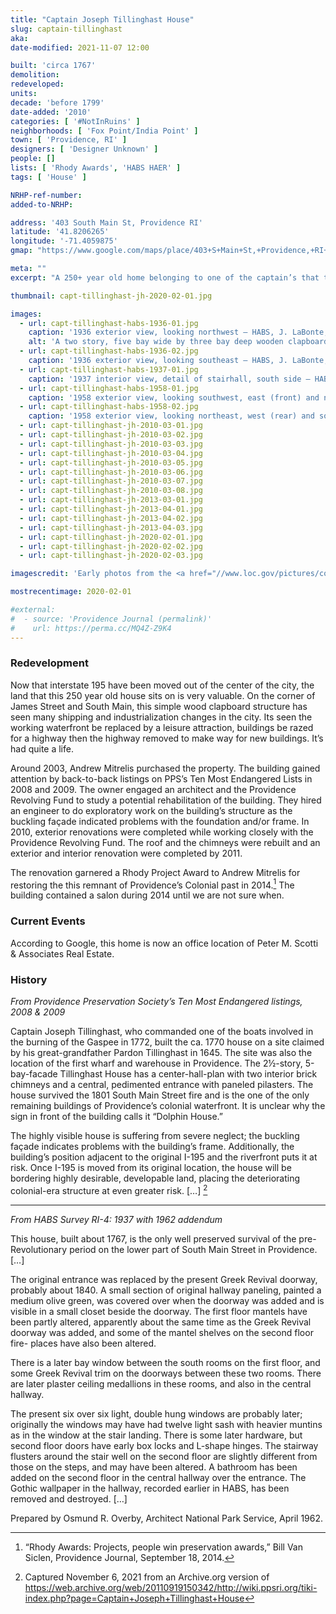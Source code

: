 ```yaml
---
title: "Captain Joseph Tillinghast House"
slug: captain-tillinghast
aka:
date-modified: 2021-11-07 12:00

built: 'circa 1767'
demolition:
redeveloped:
units:
decade: 'before 1799'
date-added: '2010'
categories: [ '#NotInRuins' ]
neighborhoods: [ 'Fox Point/India Point' ]
town: [ 'Providence, RI' ]
designers: [ 'Designer Unknown' ]
people: []
lists: [ 'Rhody Awards', 'HABS HAER' ]
tags: [ 'House' ]

NRHP-ref-number:
added-to-NRHP:

address: '403 South Main St, Providence RI'
latitude: '41.8206265'
longitude: '-71.4059875'
gmap: "https://www.google.com/maps/place/403+S+Main+St,+Providence,+RI+02903/@41.8206265,-71.4059875,17z/data=!3m1!4b1!4m5!3m4!1s0x89e4453e532beabb:0xca206082900934fd!8m2!3d41.8206265!4d-71.4037988"

meta: ""
excerpt: "A 250+ year old home belonging to one of the captain’s that took part in the burning of the Gaspee"

thumbnail: capt-tillinghast-jh-2020-02-01.jpg

images:
  - url: capt-tillinghast-habs-1936-01.jpg
    caption: '1936 exterior view, looking northwest — HABS, J. LaBonte, Photographer'
    alt: 'A two story, five bay wide by three bay deep wooden clapboard gable roofed home with a chimney on each end wall. Historic windows and doorways have been replaced with modern replacements that respect the age of the home.'
  - url: capt-tillinghast-habs-1936-02.jpg
    caption: '1936 exterior view, looking southeast — HABS, J. LaBonte, Photographer'
  - url: capt-tillinghast-habs-1937-01.jpg
    caption: '1937 interior view, detail of stairhall, south side — HABS, Arthur W. LeBoeuf, Photographer'
  - url: capt-tillinghast-habs-1958-01.jpg
    caption: '1958 exterior view, looking southwest, east (front) and north elevations — HABS, Laurence E. Tilley, Photographer'
  - url: capt-tillinghast-habs-1958-02.jpg
    caption: '1958 exterior view, looking northeast, west (rear) and south elevations — HABS, Laurence E. Tilley, Photographer'
  - url: capt-tillinghast-jh-2010-03-01.jpg
  - url: capt-tillinghast-jh-2010-03-02.jpg
  - url: capt-tillinghast-jh-2010-03-03.jpg
  - url: capt-tillinghast-jh-2010-03-04.jpg
  - url: capt-tillinghast-jh-2010-03-05.jpg
  - url: capt-tillinghast-jh-2010-03-06.jpg
  - url: capt-tillinghast-jh-2010-03-07.jpg
  - url: capt-tillinghast-jh-2010-03-08.jpg
  - url: capt-tillinghast-jh-2013-03-01.jpg
  - url: capt-tillinghast-jh-2013-04-01.jpg
  - url: capt-tillinghast-jh-2013-04-02.jpg
  - url: capt-tillinghast-jh-2013-04-03.jpg
  - url: capt-tillinghast-jh-2020-02-01.jpg
  - url: capt-tillinghast-jh-2020-02-02.jpg
  - url: capt-tillinghast-jh-2020-02-03.jpg

imagescredit: 'Early photos from the <a href="//www.loc.gov/pictures/collection/hh/item/ri0264/" target="_blank">Historic American Building Survey (HABS), Library of Congress</a>'

mostrecentimage: 2020-02-01

#external:
#  - source: 'Providence Journal (permalink)'
#    url: https://perma.cc/MQ4Z-Z9K4
---
```


### Redevelopment

Now that interstate 195 have been moved out of the center of the city, the land that this 250 year old house sits on is very valuable. On the corner of James Street and South Main, this simple wood clapboard structure has seen many shipping and industrialization changes in the city. Its seen the working waterfront be replaced by a leisure attraction, buildings be razed for a highway then the highway removed to make way for new buildings. It’s had quite a life. 

Around 2003, Andrew Mitrelis purchased the property. The building gained attention by back-to-back listings on PPS’s Ten Most Endangered Lists in 2008 and 2009. The owner engaged an architect and the Providence Revolving Fund to study a potential rehabilitation of the building. They  hired an engineer to do exploratory work on the building’s structure as the buckling façade indicated problems with the foundation and/or frame. In 2010, exterior renovations were completed while working closely with the Providence Revolving Fund. The roof and the chimneys were rebuilt and an exterior and interior renovation were completed by 2011.

The renovation garnered a Rhody Project Award to Andrew Mitrelis for restoring the this remnant of Providence’s Colonial past in 2014.[^1] The building contained a salon during 2014 until we are not sure when. 

[^1]: “Rhody Awards: Projects, people win preservation awards,” Bill Van Siclen, Providence Journal, September 18, 2014.


### Current Events

According to Google, this home is now an office location of Peter M. Scotti & Associates Real Estate. 


### History

_From Providence Preservation Society’s Ten Most Endangered listings, 2008 & 2009_

Captain Joseph Tillinghast, who commanded one of the boats involved in the burning of the Gaspee in 1772, built the ca. 1770 house on a site claimed by his great-grandfather Pardon Tillinghast in 1645. The site was also the location of the first wharf and warehouse in Providence. The 2½-story, 5-bay-facade Tillinghast House has a center-hall-plan with two interior brick chimneys and a central, pedimented entrance with paneled pilasters. The house survived the 1801 South Main Street fire and is the one of the only remaining buildings of Providence’s colonial waterfront. It is unclear why the sign in front of the building calls it “Dolphin House.”

The highly visible house is suffering from severe neglect; the buckling façade indicates problems with the building’s frame. Additionally, the building’s position adjacent to the original I-195 and the riverfront puts it at risk. Once I-195 is moved from its original location, the house will be bordering highly desirable, developable land, placing the deteriorating colonial-era structure at even greater risk. […] [^2]

[^2]: Captured November 6, 2021 from an Archive.org version of https://web.archive.org/web/20110919150342/http://wiki.ppsri.org/tiki-index.php?page=Captain+Joseph+Tillinghast+House

***

_From HABS Survey RI-4: 1937 with 1962 addendum_

This house, built about 1767, is the only well preserved survival of the pre-Revolutionary period on the lower part of South Main Street in Providence. […]

The original entrance was replaced by the present Greek Revival doorway, probably about 1840. A small section of original hallway paneling, painted a medium olive green, was covered over when the doorway was added and is visible in a small closet beside the doorway. The first floor mantels have been partly altered, apparently about the same time as the Greek Revival doorway was added, and some of the mantel shelves on the second floor fire- places have also been altered.

There is a later bay window between the south rooms on the first floor, and some Greek Revival trim on the doorways between these two rooms. There are later plaster ceiling medallions in these rooms, and also in the central hallway.

The present six over six light, double hung windows are probably later; originally the windows may have had twelve light sash with heavier muntins as in the window at the stair landing. There is some later hardware, but second floor doors have early box locks and L-shape hinges. The stairway flusters around the stair well on the second floor are slightly different from those on the steps, and may have been altered. A bathroom has been added on the second floor in the central hallway over the entrance. The Gothic wallpaper in the hallway, recorded earlier in HABS, has been removed and destroyed. […]

Prepared by Osmund R. Overby, Architect National Park Service, April 1962.
